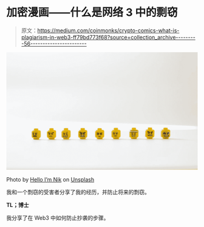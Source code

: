 # 加密漫画——什么是网络 3 中的剽窃

> 原文：<https://medium.com/coinmonks/crypto-comics-what-is-plagiarism-in-web3-ff79bd773f68?source=collection_archive---------56----------------------->

![](img/6f0d6bb2bb7490981e8f18e2b5fab26e.png)

Photo by [Hello I’m Nik](https://unsplash.com/@helloimnik?utm_source=unsplash&utm_medium=referral&utm_content=creditCopyText) on [Unsplash](https://unsplash.com/?utm_source=unsplash&utm_medium=referral&utm_content=creditCopyText)

我和一个剽窃的受害者分享了我的经历，并防止将来的剽窃。

**TL；博士**

我分享了在 Web3 中如何防止抄袭的步骤。